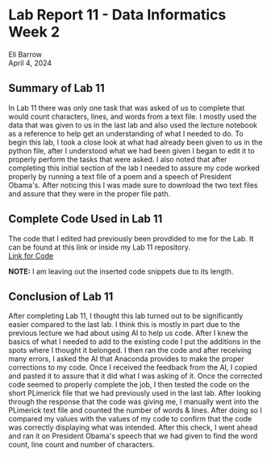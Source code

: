 # Lab Report 11 - Data Informatics Week 2
Eli Barrow  
April 4, 2024

## Summary of Lab 11 ##
 In Lab 11 there was only one task that was asked of us to complete that would count characters, lines, and words from a text file. I mostly used the data that was given to us in the last lab and also used the lecture notebook as a reference to help get an understanding of what I needed to do. To begin this lab, I took a close look at what had already been given to us in the python file, after I understood what we had been given I began to edit it to properly perform the tasks that were asked. I also noted that after completing this initial section of the lab I needed to assure my code worked properly by running a text file of a poem and a speech of President Obama's. After noticing this I was made sure to download the two text files and assure that they were in the proper file path.


## Complete Code Used in Lab 11 ##

The code that I edited had previously been provdided to me for the Lab. It can be found at this link or inside my Lab 11 repository.   
[Link for Code](https://github.com/elibarrow/BAE305-SP24-LAB11/blob/main/BAE305LAB11.ipynb)

**NOTE:** I am leaving out the inserted code snippets due to its length.

## Conclusion of Lab 11 ##

After completing Lab 11, I thought this lab turned out to be significantly easier compared to the last lab. I think this is mostly in part due to the previous lecture we had about using AI to help us code. After I knew the basics of what I needed to add to the existing code I put the additions in the spots where I thought it belonged. I then ran the code and after receiving many errors, I asked the AI that Anaconda provides to make the proper corrections to my code. Once I received the feedback from the AI, I copied and pasted it to assure that it did what I was asking of it. Once the corrected code seemed to properly complete the job, I then tested the code on the short PLimerick file that we had previously used in the last lab. After looking through the response that the code was giving me, I manually went into the PLimerick text file and counted the number of words & lines. After doing so I compared my values with the values of my code to confirm that the code was correctly displaying what was intended. After this check, I went ahead and ran it on President Obama's speech that we had given to find the word count, line count and number of characters.
